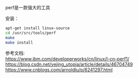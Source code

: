 

perf是一款强大的工具

安装： 

```bash
apt-get install linux-source
cd /usr/src/tools/perf
make 
make install
```


参考文档:   
https://www.ibm.com/developerworks/cn/linux/l-cn-perf1/  
https://blog.csdn.net/yejing_utopia/article/details/46704749  
https://www.cnblogs.com/arnoldlu/p/6241297.html
